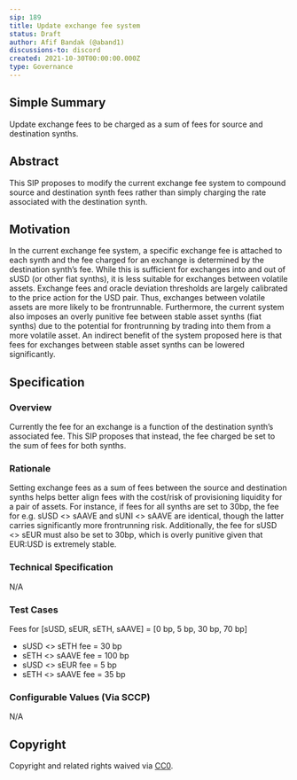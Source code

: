 ```yaml
---
sip: 189
title: Update exchange fee system
status: Draft
author: Afif Bandak (@aband1)
discussions-to: discord
created: 2021-10-30T00:00:00.000Z
type: Governance
---
```


<!--You can leave these HTML comments in your merged SIP and delete the visible duplicate text guides, they will not appear and may be helpful to refer to if you edit it again. This is the suggested template for new SIPs. Note that an SIP number will be assigned by an editor. When opening a pull request to submit your SIP, please use an abbreviated title in the filename, `sip-draft_title_abbrev.md`. The title should be 44 characters or less.-->

## Simple Summary

<!--"If you can't explain it simply, you don't understand it well enough." Simply describe the outcome the proposed changes intends to achieve. This should be non-technical and accessible to a casual community member.-->

Update exchange fees to be charged as a sum of fees for source and destination synths.

## Abstract

<!--A short (~200 word) description of the proposed change, the abstract should clearly describe the proposed change. This is what *will* be done if the SIP is implemented, not *why* it should be done or *how* it will be done. If the SIP proposes deploying a new contract, write, "we propose to deploy a new contract that will do x".-->

This SIP proposes to modify the current exchange fee system to compound source and destination synth fees rather than simply charging the rate associated with the destination synth. 

## Motivation

<!--This is the problem statement. This is the *why* of the SIP. It should clearly explain *why* the current state of the protocol is inadequate.  It is critical that you explain *why* the change is needed, if the SIP proposes changing how something is calculated, you must address *why* the current calculation is inaccurate or wrong. This is not the place to describe how the SIP will address the issue!-->

In the current exchange fee system, a specific exchange fee is attached to each synth and the fee charged for an exchange is determined by the destination synth’s fee. While this is sufficient for exchanges into and out of sUSD (or other fiat synths), it is less suitable for exchanges between volatile assets. Exchange fees and oracle deviation thresholds are largely calibrated to the price action for the USD pair. Thus, exchanges between volatile assets are more likely to be frontrunnable. Furthermore, the current system also imposes an overly punitive fee between stable asset synths (fiat synths) due to the potential for frontrunning by trading into them from a more volatile asset. An indirect benefit of the system proposed here is that fees for exchanges between stable asset synths can be lowered significantly. 

## Specification

<!--The specification should describe the syntax and semantics of any new feature, there are five sections
1. Overview
2. Rationale
3. Technical Specification
4. Test Cases
5. Configurable Values
-->

### Overview

<!--This is a high level overview of *how* the SIP will solve the problem. The overview should clearly describe how the new feature will be implemented.-->

Currently the fee for an exchange is a function of the destination synth’s associated fee. This SIP proposes that instead, the fee charged be set to the sum of fees for both synths. 

### Rationale

<!--This is where you explain the reasoning behind how you propose to solve the problem. Why did you propose to implement the change in this way, what were the considerations and trade-offs. The rationale fleshes out what motivated the design and why particular design decisions were made. It should describe alternate designs that were considered and related work. The rationale may also provide evidence of consensus within the community, and should discuss important objections or concerns raised during discussion.-->

Setting exchange fees as a sum of fees between the source and destination synths helps better align fees with the cost/risk of provisioning liquidity for a pair of assets. For instance, if fees for all synths are set to 30bp, the fee for e.g. sUSD <> sAAVE and sUNI <> sAAVE are identical, though the latter carries significantly more frontrunning risk. Additionally, the fee for sUSD <> sEUR must also be set to 30bp, which is overly punitive given that EUR:USD is extremely stable. 

### Technical Specification

<!--The technical specification should outline the public API of the changes proposed. That is, changes to any of the interfaces Synthetix currently exposes or the creations of new ones.-->

N/A

### Test Cases

<!--Test cases for an implementation are mandatory for SIPs but can be included with the implementation..-->

Fees for [sUSD, sEUR, sETH, sAAVE] = [0 bp, 5 bp, 30 bp, 70 bp]
- sUSD <> sETH fee = 30 bp
- sETH <> sAAVE fee = 100 bp
- sUSD <> sEUR fee = 5 bp
- sETH <> sAAVE fee = 35 bp

### Configurable Values (Via SCCP)

<!--Please list all values configurable via SCCP under this implementation.-->

N/A

## Copyright

Copyright and related rights waived via [CC0](https://creativecommons.org/publicdomain/zero/1.0/).
